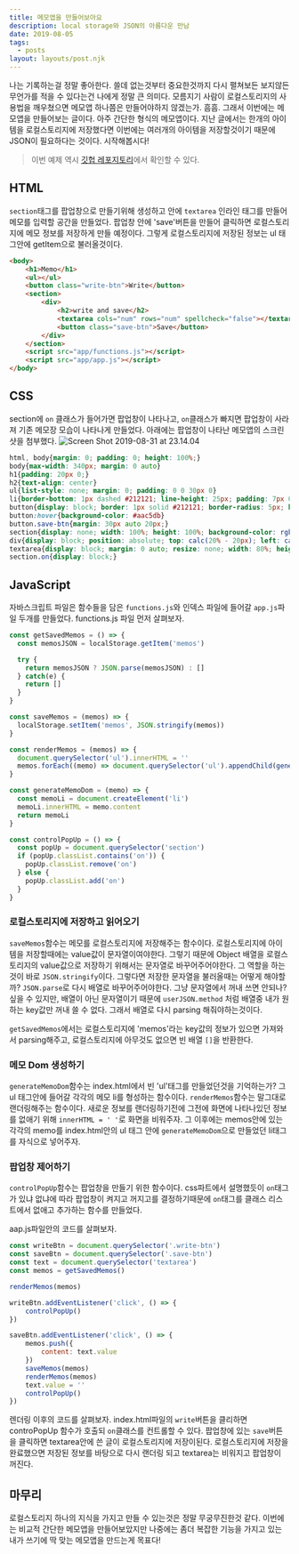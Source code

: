 ```yaml
---
title: 메모앱을 만들어보아요
description: local storage와 JSON의 아름다운 만남
date: 2019-08-05
tags:
  - posts
layout: layouts/post.njk
---
```


나는 기록하는걸 정말 좋아한다. 쓸데 없는것부터 중요한것까지 다시 펼쳐보든 보지않든 무언가를 적을 수 있다는건 나에게 정말 큰 의미다. 모름지기 사람이 로컬스토리지의 사용법을 깨우쳤으면 메모앱 하나쯤은 만들어야하지 않겠는가. 흠흠. 그래서 이번에는 메모앱을 만들어보는 글이다. 아주 간단한 형식의 메모앱이다. 지난 글에서는 한개의 아이템을 로컬스토리지에 저장했다면 이번에는 여러개의 아이템을 저장할것이기 때문에 JSON이 필요하다는 것이다. 시작해봅시다! 
> 이번 예제 역시 [깃헙 레포지토리](https://github.com/iamsuzie/memo-app)에서 확인할 수 있다. 

## HTML
`section`태그를 팝업창으로 만들기위해 생성하고 안에 `textarea` 인라인 태그를 만들어 메모를 입력할 공간을 만들었다. 팝업창 안에 'save'버튼을 만들어 클릭하면 로컬스토리지에 메모 정보를 저장하게 만들 예정이다. 그렇게 로컬스토리지에 저장된 정보는 ul 태그안에 getItem으로 불러올것이다.
```html
<body>
    <h1>Memo</h1>
    <ul></ul>
    <button class="write-btn">Write</button>
    <section>
        <div>
            <h2>write and save</h2>
            <textarea cols="num" rows="num" spellcheck="false"></textarea>
            <button class="save-btn">Save</button>
        </div>
    </section>
    <script src="app/functions.js"></script>
    <script src="app/app.js"></script>
</body>
```

## CSS
section에 `on` 클래스가 들어가면 팝업창이 나타나고, `on`클래스가 빠지면 팝업창이 사라져 기존 메모장 모습이 나타나게 만들었다. 아래에는 팝업창이 나타난 메모앱의 스크린샷을 첨부했다.
![Screen Shot 2019-08-31 at 23.14.04](//images.ctfassets.net/5xgpncj4c37m/3HuWnNpLwXUglNvcbyWjPd/10879f91f9a065303fd0b67d2fe90a6c/Screen_Shot_2019-08-31_at_23.14.04.png)
```css
html, body{margin: 0; padding: 0; height: 100%;}
body{max-width: 340px; margin: 0 auto}
h1{padding: 20px 0;}
h2{text-align: center}
ul{list-style: none; margin: 0; padding: 0 0 30px 0}
li{border-bottom: 1px dashed #212121; line-height: 25px; padding: 7px 0}
button{display: block; border: 1px solid #212121; border-radius: 5px; height: 25px; line-height: 25px; background-color: #c6dcee; font-size: 15px}
button:hover{background-color: #aac5db}
button.save-btn{margin: 30px auto 20px;}
section{display: none; width: 100%; height: 100%; background-color: rgba(0, 0, 0, 0.5);; position: absolute; top: 0; left: 0;}
div{display: block; position: absolute; top: calc(20% - 20px); left: calc(50% - 150px); width: 300px; background-color: #ffffff; border: 1px solid #221122; border-radius: 5px}
textarea{display: block; margin: 0 auto; resize: none; width: 80%; height: 100px; border: 1px solid #212121; border-radius: 5px; padding: 10px 6px; font-family: 'Avenir'}
section.on{display: block;}
```

## JavaScript
자바스크립트 파일은 함수들을 담은 `functions.js`와 인덱스 파일에 들어갈 `app.js`파일 두개를 만들었다. functions.js 파일 먼저 살펴보자.

```javascript
const getSavedMemos = () => {
  const memosJSON = localStorage.getItem('memos')

  try {
    return memosJSON ? JSON.parse(memosJSON) : []
  } catch(e) {
    return []
  }
}

const saveMemos = (memos) => {
  localStorage.setItem('memos', JSON.stringify(memos))
}

const renderMemos = (memos) => {
  document.querySelector('ul').innerHTML = ''
  memos.forEach((memo) => document.querySelector('ul').appendChild(generateMemoDom(memo)))
}

const generateMemoDom = (memo) => {
  const memoLi = document.createElement('li')
  memoLi.innerHTML = memo.content
  return memoLi
}

const controlPopUp = () => {
  const popUp = document.querySelector('section')
  if (popUp.classList.contains('on')) {
    popUp.classList.remove('on')
  } else {
    popUp.classList.add('on')
  }
}
```

### 로컬스토리지에 저장하고 읽어오기
`saveMemos`함수는 메모를 로컬스토리지에 저장해주는 함수이다. 로컬스토리지에 아이템을 저장할때에는 value값이 문자열이여야한다. 그렇기 때문에 Object 배열을 로컬스토리지의 value값으로 저장하기 위해서는 문자열로 바꾸어주어야한다. 그 역할을 하는것이 바로 `JSON.stringify`이다. 그렇다면 저장한 문자열을 불러올때는 어떻게 해야할까? `JSON.parse`로 다시 배열로 바꾸어주어야한다. 그냥 문자열에서 꺼내 쓰면 안되나? 싶을 수 있지만,
배열이 아닌 문자열이기 때문에 `userJSON.method` 처럼 배열중 내가 원하는 key값만 꺼내 쓸 수 없다. 그래서 배열로 다시 parsing 해줘야하는것이다.

`getSavedMemos`에서는 로컬스토리지에 'memos'라는 key값의 정보가 있으면 가져와서 parsing해주고, 로컬스토리지에 아무것도 없으면 빈 배열 `[]`을 반환한다.

### 메모 Dom 생성하기
`generateMemoDom`함수는 index.html에서 빈 'ul'태그를 만들었던것을 기억하는가? 그 ul 태그안에 들어갈 각각의 메모 li를 형성하는 함수이다. `renderMemos`함수는 말그대로 랜더링해주는 함수이다. 새로운 정보를 랜더링하기전에 그전에 화면에 나타나있던 정보를 없애기 위해 `innerHTML = ' '`로 화면을 비워주자. 그 이후에는 memos안에 있는 각각의 memo를 index.html안의 ul 태그 안에 `generateMemoDom`으로 만들었던 li태그를 자식으로 넣어주자.

### 팝업창 제어하기
`controlPopUp`함수는 팝업창을 만들기 위한 함수이다. css파트에서 설명했듯이 `on`태그가 있냐 없냐에 따라 팝업창이 켜지고 꺼지고를 결정하기때문에 `on`태그를 클래스 리스트에서 없애고 추가하는 함수를 만들었다. 

aap.js파일안의 코드를 살펴보자.
```javascript
const writeBtn = document.querySelector('.write-btn')
const saveBtn = document.querySelector('.save-btn')
const text = document.querySelector('textarea')
const memos = getSavedMemos()

renderMemos(memos)

writeBtn.addEventListener('click', () => {
    controlPopUp()
})

saveBtn.addEventListener('click', () => {
    memos.push({
        content: text.value
    })
    saveMemos(memos)
    renderMemos(memos)
    text.value = ''
    controlPopUp()
})
```
렌더링 이후의 코드를 살펴보자. index.html파일의 `write`버튼을 클리하면 controPopUp 함수가 호출되 `on`클래스를 컨트롤할 수 있다. 팝업창에 있는 `save`버튼을 클릭하면 textarea안에 쓴 글이 로컬스토리지에 저장이된다. 로컬스토리지에 저장을 완료했으면 저장된 정보를 바탕으로 다시 랜더링 되고 textarea는 비워지고 팝업창이 꺼진다. 

## 마무리
로컬스토리지 하나의 지식을 가지고 만들 수 있는것은 정말 무궁무진한것 같다. 이번에는 비교적 간단한 메모앱을 만들어보았지만 나중에는 좀더 복잡한 기능을 가지고 있는 내가 쓰기에 딱 맞는 메모앱을 만드는게 목표다! 